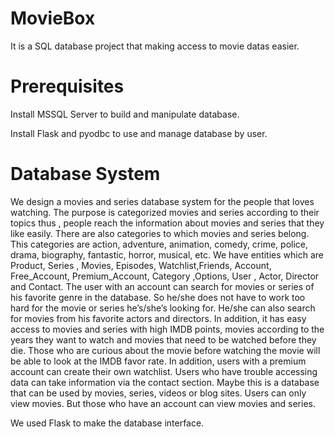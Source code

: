 # MovieBox
It is a SQL database  project that making access to movie datas easier. 

# Prerequisites

Install MSSQL Server to build and manipulate database.

Install Flask and pyodbc to use and manage database by user.



# Database System
We design a movies and series database system for the people that loves watching. The
purpose is categorized movies and series according to their topics thus , people reach the
information about movies and series that they like easily. There are also categories to
which movies and series belong. This categories are action, adventure, animation, comedy,
crime, police, drama, biography, fantastic, horror, musical, etc. We have entities which are
Product, Series , Movies, Episodes, Watchlist,Friends, Account, Free_Account,
Premium_Account, Category ,Options, User , Actor, Director and Contact. The user with an
account can search for movies or series of his favorite genre in the database. So he/she
does not have to work too hard for the movie or series he’s/she’s looking for. He/she can
also search for movies from his favorite actors and directors. In addition, it has easy
access to movies and series with high IMDB points, movies according to the years they
want to watch and movies that need to be watched before they die. Those who are curious
about the movie before watching the movie will be able to look at the IMDB favor rate. In
addition, users with a premium account can create their own watchlist. Users who have
trouble accessing data can take information via the contact section. Maybe this is a
database that can be used by movies, series, videos or blog sites. Users can only view
movies. But those who have an account can view movies and series.

We used Flask to make the database interface.



